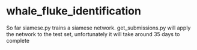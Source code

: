 # whale_fluke_identification

So far siamese.py trains a siamese network. get_submissions.py will apply the network to the test set, unfortunately it will take around 35 days to complete
